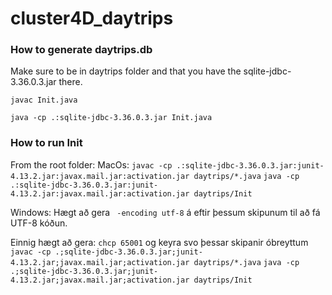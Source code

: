 # cluster4D_daytrips

### How to generate daytrips.db

Make sure to be in daytrips folder and that you have the sqlite-jdbc-3.36.0.3.jar there.

`javac Init.java`

`java -cp .:sqlite-jdbc-3.36.0.3.jar Init.java`

### How to run Init

From the root folder:
MacOs:
`javac -cp .:sqlite-jdbc-3.36.0.3.jar:junit-4.13.2.jar:javax.mail.jar:activation.jar daytrips/*.java`
`java -cp .:sqlite-jdbc-3.36.0.3.jar:junit-4.13.2.jar:javax.mail.jar:activation.jar daytrips/Init`

Windows:
Hægt að gera ` -encoding utf-8` á eftir þessum skipunum til að fá UTF-8 kóðun.

Einnig hægt að gera:
`chcp 65001` og keyra svo þessar skipanir óbreyttum
`javac -cp .;sqlite-jdbc-3.36.0.3.jar;junit-4.13.2.jar;javax.mail.jar;activation.jar daytrips/*.java`
`java -cp .;sqlite-jdbc-3.36.0.3.jar;junit-4.13.2.jar;javax.mail.jar;activation.jar daytrips/Init`
